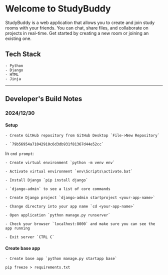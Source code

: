 # Welcome to StudyBuddy

StudyBuddy is a web application that allows you to create and join study rooms with your friends. You can chat, share files, and collaborate on projects in real-time. Get started by creating a new room or joining an existing one.

## Tech Stack

    - Python
    - Django
    - HTML
    - Jinja

---

## Developer's Build Notes

### 2024/12/30

#### Setup

    - Create GitHub repository from GitHub Desktop `File->New Repository`

    - `79b56954a71042910c6d3db931f81367d44e52cc`

In `cmd prompt`:

    - Create virtual environment `python -m venv env`

    - Activate virtual environment `env\Scripts\activate.bat`

    - Install Django `pip install django`

    - `django-admin` to see a list of core commands

    - Create Django project `django-admin startproject <your-app-name>`

    - Change directory into your app name `cd <your-app-name>`

    - Open application `python manage.py runserver`

    - Check your browser `localhost:8000` and make sure you can see the app running

    - Exit server `CTRL C`

#### Create base app

    - Create base app `python manage.py startapp base`

`pip freeze > requirements.txt`
